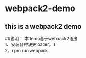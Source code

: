 # webpack2-demo
this is a webpack2 demo
------
##说明：
本demo基于webpack2语法<br/>
1、安装各种缺失loader。1<br/>
2、npm run webpack<br/>
